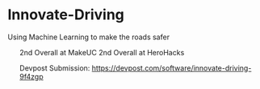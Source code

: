 # Innovate-Driving
Using Machine Learning to make the roads safer
<ul>
2nd Overall at MakeUC
2nd Overall at HeroHacks

 
Devpost Submission: https://devpost.com/software/innovate-driving-9f4zgp

